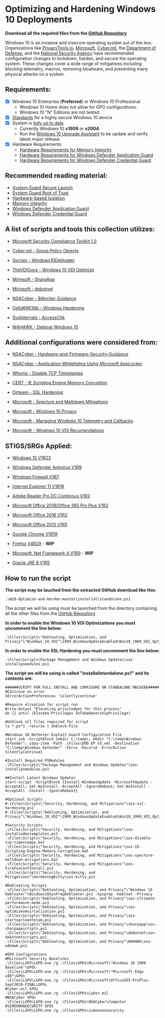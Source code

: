 # Optimizing and Hardening Windows 10 Deployments

**Download all the required files from the [GitHub Repository](https://github.com/smiltech/W10-Optimize-and-Harden)**

Windows 10 is an invasive and insecure operating system out of the box. 
Organizations like [PrivacyTools.io](https://PrivacyTools.io), [Microsoft](https://microsoft.com), [Cyber.mil](https://public.cyber.mil), the [Department of Defense](https://dod.gov), and the [National Security Agency](https://www.nsa.gov/) have recommended configuration changes to lockdown, harden, and secure the operating system. These changes cover a wide range of mitigations including blocking telemetry, macros, removing bloatware, and preventing many physical attacks on a system.

## Requirements:
- [X] Windows 10 Enterprise (**Preferred**) or Windows 10 Professional
  - Windows 10 Home does not allow for GPO configurations. 
  - Windows 10 "N" Editions are not tested.
- [x] [Standards](https://docs.microsoft.com/en-us/windows-hardware/design/device-experiences/oem-highly-secure) for a highly secure Windows 10 device
- [x] System is [fully up to date](https://support.microsoft.com/en-gb/help/4027667/windows-10-update)
  - Currently Windows 10 **v1909** or **v2004**. 
  - Run the [Windows 10 Upgrade Assistant](https://support.microsoft.com/en-us/help/3159635/windows-10-update-assistant) to be update and verify latest major release.
- [X] Hardware Requirements
  - [Hardware Requirements for Memory Integrity](https://docs.microsoft.com/en-us/windows/security/threat-protection/device-guard/requirements-and-deployment-planning-guidelines-for-virtualization-based-protection-of-code-integrity#baseline-protections) 
  - [Hardware Requirements for Windows Defender Application Guard](https://docs.microsoft.com/en-us/windows/security/threat-protection/windows-defender-application-guard/reqs-wd-app-guard)
  - [Hardware Requirements for Windows Defender Credential Guard](https://docs.microsoft.com/en-us/windows/security/identity-protection/credential-guard/credential-guard-requirements)
  
## Recommended reading material:
  - [System Guard Secure Launch](https://docs.microsoft.com/en-us/windows/security/threat-protection/windows-defender-system-guard/system-guard-secure-launch-and-smm-protection#requirements-met-by-system-guard-enabled-machines)
  - [System Guard Root of Trust](https://docs.microsoft.com/en-us/windows/security/threat-protection/windows-defender-system-guard/system-guard-how-hardware-based-root-of-trust-helps-protect-windows)
  - [Hardware-based Isolation](https://docs.microsoft.com/en-us/windows/security/threat-protection/microsoft-defender-atp/overview-hardware-based-isolation)
  - [Memory integrity](https://docs.microsoft.com/en-us/windows/security/threat-protection/device-guard/memory-integrity)
  - [Windows Defender Application Guard](https://docs.microsoft.com/en-us/windows/security/threat-protection/windows-defender-application-guard/wd-app-guard-overview)
  - [Windows Defender Credential Guard](https://docs.microsoft.com/en-us/windows/security/identity-protection/credential-guard/credential-guard-how-it-works)

## A list of scripts and tools this collection utilizes:

- [Microsoft Security Compliance Toolkit 1.0](https://www.microsoft.com/en-us/download/details.aspx?id=55319)

- [Cyber.mil - Group Policy Objects](https://public.cyber.mil/stigs/gpo/)

- [Sycnex - Windows10Debloater](https://github.com/Sycnex/Windows10Debloater)

- [TheVDIGuys - Windows 10 VDI Optimize](https://github.com/TheVDIGuys/Windows_10_VDI_Optimize)

- [Mirinsoft - SharpApp](https://github.com/builtbybel/sharpapp)

- [Mirinsoft - debotnet](https://github.com/builtbybel/debotnet)

- [NSACyber - Bitlocker Guidance](https://github.com/nsacyber/BitLocker-Guidance)

- [0x6d69636b - Windows Hardening](https://github.com/0x6d69636b/windows_hardening)

- [SysInternals - AccessChk](https://docs.microsoft.com/en-us/sysinternals/downloads/accesschk)

- [W4H4WK - Debloat Windows 10](https://github.com/W4RH4WK/Debloat-Windows-10/tree/master/scripts)

## Additional configurations were considered from:

- [NSACyber - Hardware-and-Firmware-Security-Guidance](https://github.com/nsacyber/Hardware-and-Firmware-Security-Guidance)

- [NSACyber - Application Whitelisting Using Microsoft AppLocker](https://apps.nsa.gov/iad/library/ia-guidance/tech-briefs/application-whitelisting-using-microsoft-applocker.cfm)

- [Whonix - Disable TCP Timestamps](https://www.whonix.org/wiki/Disable_TCP_and_ICMP_Timestamps)

- [CERT - IE Scripting Engine Memory Corruption](https://kb.cert.org/vuls/id/573168/)

- [Dirteam - SSL Hardening](https://dirteam.com/sander/2019/07/30/howto-disable-weak-protocols-cipher-suites-and-hashing-algorithms-on-web-application-proxies-ad-fs-servers-and-windows-servers-running-azure-ad-connect/)

- [Microsoft - Specture and Meltdown Mitigations](https://support.microsoft.com/en-us/help/4072698/windows-server-speculative-execution-side-channel-vulnerabilities)

- [Microsoft - Windows 10 Privacy](https://docs.microsoft.com/en-us/windows/privacy/)

- [Microsoft - Managing Windows 10 Telemetry and Callbacks](https://docs.microsoft.com/en-us/windows/privacy/manage-connections-from-windows-operating-system-components-to-microsoft-services)

- [Microsoft - Windows 10 VDI Recomendations](https://docs.microsoft.com/en-us/windows-server/remote/remote-desktop-services/rds_vdi-recommendations-1909)


## STIGS/SRGs Applied:
 
- [Windows 10 V1R23](https://dl.dod.cyber.mil/wp-content/uploads/stigs/zip/U_MS_Windows_10_V1R23_STIG.zip)

- [Windows Defender Antivirus V1R9](https://dl.dod.cyber.mil/wp-content/uploads/stigs/zip/U_MS_Windows_Defender_Antivirus_V1R9_STIG.zip)

- [Windows Firewall V1R7](https://dl.dod.cyber.mil/wp-content/uploads/stigs/zip/U_Windows_Firewall_V1R7_STIG.zip)

- [Internet Explorer 11 V1R19](https://dl.dod.cyber.mil/wp-content/uploads/stigs/zip/U_MS_IE11_V1R19_STIG.zip)

- [Adobe Reader Pro DC Continous V1R2](https://dl.dod.cyber.mil/wp-content/uploads/stigs/zip/U_Adobe_Acrobat_Pro_DC_Continuous_V1R2_STIG.zip)

- [Microsoft Office 2019/Office 365 Pro Plus V1R2](https://dl.dod.cyber.mil/wp-content/uploads/stigs/zip/U_MS_Office_365_ProPlus_V1R2_STIG.zip)

- [Microsoft Office 2016 V1R2](https://dl.dod.cyber.mil/wp-content/uploads/stigs/pdf/U_Microsoft_Office_2016_V1R2_Overview.pdf)

- [Microsoft Office 2013 V1R5](https://dl.dod.cyber.mil/wp-content/uploads/stigs/zip/U_MicrosoftOffice2013_V1R5_Overview.zip)

- [Google Chrome V1R19](https://dl.dod.cyber.mil/wp-content/uploads/stigs/zip/U_Google_Chrome_V1R19_STIG.zip)

- [Firefox V4R29](https://dl.dod.cyber.mil/wp-content/uploads/stigs/zip/U_MOZ_FireFox_V4R29_STIG.zip) - **WIP**

- [Microsoft .Net Framework 4 V1R9](https://dl.dod.cyber.mil/wp-content/uploads/stigs/zip/U_MS_DotNet_Framework_4-0_V1R9_STIG.zip) - **WIP**

- [Oracle JRE 8 V1R5](https://dl.dod.cyber.mil/wp-content/uploads/stigs/zip/U_Oracle_JRE_8_Windows_V1R5_STIG.zip)

## How to run the script

**The script may be lauched from the extracted GitHub download like this:**
```
.\W10-Optimize-and-Harden-master\installallstandalone.ps1
```
The script we will be using must be launched from the directory containing all the other files from the [GitHub Repository](https://github.com/smiltech/W10-Optimize-and-Harden)


**In order to enable the Windows 10 VDI Optimizations you must uncomment the line below:**
```
.\Files\Scripts\"Debloating, Optimization, and Privacy"\"Windows_10_VDI"\1909_WindowsUpdateEnabled\Win10_1909_VDI_Optimize.ps1

```

**In order to enable the SSL Hardening you must uncomment the line below:**
```
.\Files\Scripts\Package Management and Windows Updates\sos-installpsmodules.ps1

```

**The script we will be using is called **"installallstandalone.ps1"** and its contents are:**

```
######SCRIPT FOR FULL INSTALL AND CONFIGURE ON STANDALONE MACHINE#####
#Continue on error
$ErrorActionPreference= 'silentlycontinue'

#Require elivation for script run
Write-Output "Elevating priviledges for this process"
do {} until (Elevate-Privileges SeTakeOwnershipPrivilege)

#Unblock all files required for script
ls *.ps*1 -recurse | Unblock-File

#Windows 10 Defenter Exploit Guard Configuration File
start-job -ScriptBlock {mkdir C:\temp\; mkdir "C:\temp\Windows Defender"; copy-item -Path .\Files\DOD_EP_V3.xml -Destination "C:\temp\Windows Defender" -Force -Recurse -ErrorAction SilentlyContinue} 

#Install Required PSModules
.\Files\Scripts\"Package Management and Windows Updates"\sos-installpsmodules.ps1

##Install Latest Windows Updates
start-script -ScriptBlock {Install-WindowsUpdate -MicrosoftUpdate -AcceptAll; Get-WuInstall -AcceptAll -IgnoreReboot; Get-WuInstall -AcceptAll -Install -IgnoreReboot}

#Optional Scripts 
#.\Files\Scripts\"Security, Hardening, and Mitigations"\sos-ssl-hardening.ps1
#.\Files\Scripts\"Debloating, Optimization, and Privacy"\"Windows_10_VDI"\1909_WindowsUpdateEnabled\Win10_1909_VDI_Optimize.ps1

#Security Scripts
.\Files\Scripts\"Security, Hardening, and Mitigations"\sos-installadmxtemplates.ps1
.\Files\Scripts\"Security, Hardening, and Mitigations"\sos-disable-tcp-timestamps.bat
.\Files\Scripts\"Security, Hardening, and Mitigations"\sos-IE-Scripting-Engine-Memory-Corruption.bat
.\Files\Scripts\"Security, Hardening, and Mitigations"\sos-specture-meltdown-mitigations.bat
.\Files\Scripts\"Security, Hardening, and Mitigations"\sos-FireFoxConfInstall.ps1
.\Files\Scripts\"Security, Hardening, and Mitigations"\HardeningKitty\sos-kitty.ps1

#Debloating Scripts
.\Files\Scripts\"Debloating, Optimization, and Privacy"\"Windows 10 Debloater"\Windows10SysPrepDebloater.ps1 -Sysprep -Debloat -Privacy
.\Files\Scripts\"Debloating, Optimization, and Privacy"\sos-ultimate-performance-mode.ps1
.\Files\Scripts\"Debloating, Optimization, and Privacy"\sos-optimizevmvirtalization.ps1
.\Files\Scripts\"Debloating, Optimization, and Privacy"\sos-startupcleantelem.ps1
.\Files\Scripts\"Debloating, Optimization, and Privacy"\sharpapp\sos-sharpappscripts.ps1
.\Files\Scripts\"Debloating, Optimization, and Privacy"\debotnet\sos-debotnetscripts.ps1
.\Files\Scripts\"Debloating, Optimization, and Privacy"\W4H4Wk\sos-w4h4wk.ps1

#GPO Configurations
#Microsoft Security Baselines
.\Files\LGPO\LGPO.exe /g .\Files\GPOs\Microsoft\"Windows 10 1909 Baseline"\GPOs
.\Files\LGPO\LGPO.exe /g .\Files\GPOs\Microsoft\"Microsoft Edge v80"\GPOs
.\Files\LGPO\LGPO.exe /g .\Files\GPOs\Microsoft\Office365-ProPlus-Sept2019-FINAL\GPOs
#Cyber.mil GPOs
.\Files\LGPO\LGPO.exe /g .\Files\GPOs\Cyber.mil
#NSACyber GPOs
.\Files\LGPO\LGPO.exe /g .\Files\GPOs\NSACyber\Computer
#SIMEONONSECURITY GPOS
.\Files\LGPO\LGPO.exe /g .\Files\GPOs\simeononsecurity
```

